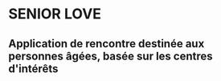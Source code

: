 # SENIOR LOVE
## Application de rencontre destinée aux personnes âgées, basée sur les centres d'intérêts
